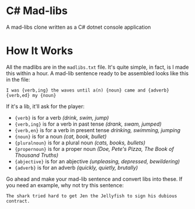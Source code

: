 # C# Mad-libs
A mad-libs clone written as a C# dotnet console application

# How It Works
All the madlibs are in the `madlibs.txt` file. It's quite simple, in fact, is I made this within a hour. A mad-lib sentence ready to be assembled looks like this in the file:

```
I was {verb,ing} the waves until a(n) {noun} came and {adverb} {verb,ed} my {noun}
```

If it's a lib, it'll ask for the player:
* `{verb}` is for a verb *(drink, swim, jump)*
* `{verb,ing}` is for a verb in past tense *(drank, swam, jumped)*
* `{verb,en}` is for a verb in present tense *drinking, swimming, jumping*
* `{noun}` is for a noun *(cat, book, bullet)*
* `{pluralnoun}` is for a plural noun *(cats, books, bullets)*
* `{propernoun}` is for a proper noun *(Doe, Pete's Pizza, The Book of Thousand Truths)*
* `{abjective}` is for an abjective *(unpleasing, depressed, bewildering)*
* `{adverb}` is for an adverb *(quickly, quietly, brutally)*

Go ahead and make your mad-lib sentence and convert libs into these. If you need an example, why not try this sentence:

```
The shark tried hard to get Jen the Jellyfish to sign his dubious contract.
```